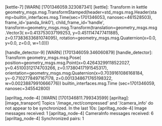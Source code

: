 [kettle-7] [WARN] [1701346059.323087341] [kettle]: Transform in kettle geometry_msgs.msg.TransformStamped(header=std_msgs.msg.Header(stamp=builtin_interfaces.msg.Time(sec=1701346053, nanosec=461528503), 
frame_id='panda_link0'), child_frame_id='handle', 
transform=geometry_msgs.msg.Transform(translation=geometry_msgs.msg.Vector3(
x=0.413753037199253, y=0.4511147477411885, z=0.17383633681074095), 
rotation=geometry_msgs.msg.Quaternion(x=0.0, y=0.0, z=0.0, w=1.0)))

[handle_detector-9] [WARN] [1701346059.346060879] [handle_detector]: Transform geometry_msgs.msg.Pose(
    position=geometry_msgs.msg.Point(x=0.42643299118522027, y=0.45100312174703266, z=0.17380417191545317), 
    orientation=geometry_msgs.msg.Quaternion(x=0.7039161086168184, y=-0.7102778497167178, z=0.0013348671765198322, w=0.00238879910666776)) builtin_interfaces.msg.Time
    (sec=1701346059, nanosec=345542800)

[apriltag_node-4] [WARN] [1701346811.799343599] [apriltag]: [image_transport] Topics '/image_rect/compressed' and '/camera_info' do not appear to be synchronized. In the last 10s:
[apriltag_node-4] 	Image messages received:      1
[apriltag_node-4] 	CameraInfo messages received: 6
[apriltag_node-4] 	Synchronized pairs:           1
